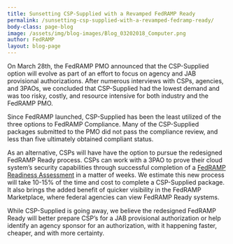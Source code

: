 ```yaml
---
title: Sunsetting CSP-Supplied with a Revamped FedRAMP Ready
permalink: /sunsetting-csp-supplied-with-a-revamped-fedramp-ready/
body-class: page-blog
image: /assets/img/blog-images/Blog_03202018_Computer.png
author: FedRAMP
layout: blog-page
---
```

On March 28th, the FedRAMP PMO announced that the CSP-Supplied option will evolve as part of an effort to focus on agency and JAB provisional authorizations. After numerous interviews with CSPs, agencies, and 3PAOs, we concluded that CSP-Supplied had the lowest demand and was too risky, costly, and resource intensive for both industry and the FedRAMP PMO.

Since FedRAMP launched, CSP-Supplied has been the least utilized of the three options to FedRAMP Compliance. Many of the CSP-Supplied packages submitted to the PMO did not pass the compliance review, and less than five ultimately obtained compliant status.

As an alternative, CSPs will have have the option to pursue the redesigned FedRAMP Ready process. CSPs can work with a 3PAO to prove their cloud system’s security capabilities through successful completion of a [FedRAMP Readiness Assessment](https://www.fedramp.gov/assets/resources/templates/FedRAMP-Moderate-RAR-Template.docx) in a matter of weeks. We estimate this new process will take 10-15% of the time and cost to complete a CSP-Supplied package. It also brings the added benefit of quicker visibility in the FedRAMP Marketplace, where federal agencies can view FedRAMP Ready systems.

While CSP-Supplied is going away, we believe the redesigned FedRAMP Ready will better prepare CSP’s for a JAB provisional authorization or help identify an agency sponsor for an authorization, with it happening faster, cheaper, and with more certainty.
